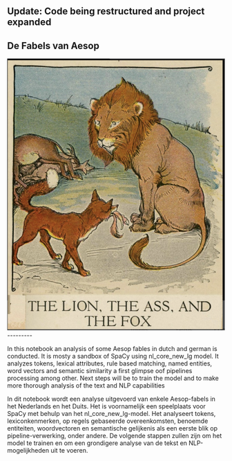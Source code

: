 Update: Code being restructured and project expanded
-----

<h2> De Fabels van Aesop </h2>

<img src="./aesop_cover.png" alt="Aesop Fable Fox and Lion">
 ---------

<p>In this notebook an analysis of some Aesop fables in dutch and german is conducted. It is mosty a sandbox of SpaCy using nl_core_new_lg model.  It analyzes tokens, lexical attributes, rule based matching, named entities, word vectors and semantic similarity a first glimpse oof pipelines processing among other.  Next steps will be to train the model and to make more thorough analysis of the text and NLP capabilities</p>

<p>In dit notebook wordt een analyse uitgevoerd van enkele Aesop-fabels in het Nederlands en het Duits. Het is voornamelijk een speelplaats voor SpaCy met behulp van het nl_core_new_lg-model. Het analyseert tokens, lexiconkenmerken, op regels gebaseerde overeenkomsten, benoemde entiteiten, woordvectoren en semantische gelijkenis als een eerste blik op pipeline-verwerking, onder andere. De volgende stappen zullen zijn om het model te trainen en om een grondigere analyse van de tekst en NLP-mogelijkheden uit te voeren.</p>






